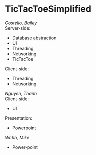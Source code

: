 # TicTacToeSimplified

*Costello, Bailey*  
  Server-side:  
  * Database abstraction
  * UI
  * Threading
  * Networking 
  * TicTacToe  
  
  Client-side:
  * Threading
  * Networking
  
*Nguyen, Thanh*    
  Client-side:
  * UI  
  
  Presentation:  
  * Powerpoint  
  
*Webb, Mike*    
  * Power-point
